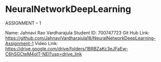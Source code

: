# NeuralNetworkDeepLearning
ASSIGNMENT – 1

Name: Jahnavi Rao Vardharajula
Student ID: 700747723
Git Hub Link: https://github.com/JahnaviVardharajula18/NeuralNetworkDeepLearning-Assignment-1
Video Link: https://drive.google.com/drive/folders/1BRBZaKc3eJFaEw-C6hSGCteM4oIT-NEl?usp=drive_link
